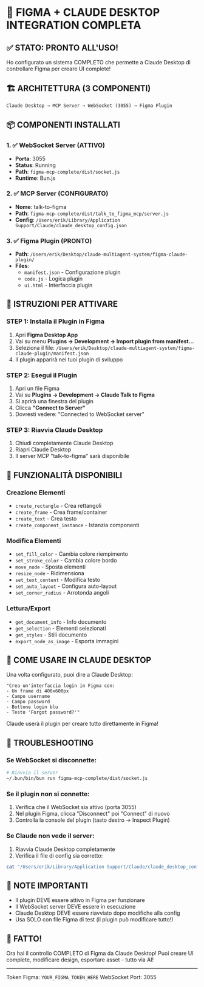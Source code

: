 # 🎨 FIGMA + CLAUDE DESKTOP INTEGRATION COMPLETA

## ✅ STATO: PRONTO ALL'USO!

Ho configurato un sistema COMPLETO che permette a Claude Desktop di controllare Figma per creare UI complete!

## 🏗️ ARCHITETTURA (3 COMPONENTI)

```
Claude Desktop → MCP Server → WebSocket (3055) → Figma Plugin
```

## 📦 COMPONENTI INSTALLATI

### 1. ✅ WebSocket Server (ATTIVO)
- **Porta**: 3055
- **Status**: Running
- **Path**: `figma-mcp-complete/dist/socket.js`
- **Runtime**: Bun.js

### 2. ✅ MCP Server (CONFIGURATO)
- **Nome**: talk-to-figma
- **Path**: `figma-mcp-complete/dist/talk_to_figma_mcp/server.js`
- **Config**: `/Users/erik/Library/Application Support/Claude/claude_desktop_config.json`

### 3. ✅ Figma Plugin (PRONTO)
- **Path**: `/Users/erik/Desktop/claude-multiagent-system/figma-claude-plugin/`
- **Files**:
  - `manifest.json` - Configurazione plugin
  - `code.js` - Logica plugin
  - `ui.html` - Interfaccia plugin

## 🚀 ISTRUZIONI PER ATTIVARE

### STEP 1: Installa il Plugin in Figma

1. Apri **Figma Desktop App**
2. Vai su menu **Plugins → Development → Import plugin from manifest...**
3. Seleziona il file: `/Users/erik/Desktop/claude-multiagent-system/figma-claude-plugin/manifest.json`
4. Il plugin apparirà nei tuoi plugin di sviluppo

### STEP 2: Esegui il Plugin

1. Apri un file Figma
2. Vai su **Plugins → Development → Claude Talk to Figma**
3. Si aprirà una finestra del plugin
4. Clicca **"Connect to Server"**
5. Dovresti vedere: "Connected to WebSocket server"

### STEP 3: Riavvia Claude Desktop

1. Chiudi completamente Claude Desktop
2. Riapri Claude Desktop
3. Il server MCP "talk-to-figma" sarà disponibile

## 🎯 FUNZIONALITÀ DISPONIBILI

### Creazione Elementi
- `create_rectangle` - Crea rettangoli
- `create_frame` - Crea frame/container
- `create_text` - Crea testo
- `create_component_instance` - Istanzia componenti

### Modifica Elementi
- `set_fill_color` - Cambia colore riempimento
- `set_stroke_color` - Cambia colore bordo
- `move_node` - Sposta elementi
- `resize_node` - Ridimensiona
- `set_text_content` - Modifica testo
- `set_auto_layout` - Configura auto-layout
- `set_corner_radius` - Arrotonda angoli

### Lettura/Export
- `get_document_info` - Info documento
- `get_selection` - Elementi selezionati
- `get_styles` - Stili documento
- `export_node_as_image` - Esporta immagini

## 💬 COME USARE IN CLAUDE DESKTOP

Una volta configurato, puoi dire a Claude Desktop:

```
"Crea un'interfaccia login in Figma con:
- Un frame di 400x600px
- Campo username
- Campo password
- Bottone login blu
- Testo 'Forgot password?'"
```

Claude userà il plugin per creare tutto direttamente in Figma!

## 🔧 TROUBLESHOOTING

### Se WebSocket si disconnette:
```bash
# Riavvia il server
~/.bun/bin/bun run figma-mcp-complete/dist/socket.js
```

### Se il plugin non si connette:
1. Verifica che il WebSocket sia attivo (porta 3055)
2. Nel plugin Figma, clicca "Disconnect" poi "Connect" di nuovo
3. Controlla la console del plugin (tasto destro → Inspect Plugin)

### Se Claude non vede il server:
1. Riavvia Claude Desktop completamente
2. Verifica il file di config sia corretto:
```bash
cat "/Users/erik/Library/Application Support/Claude/claude_desktop_config.json"
```

## 📝 NOTE IMPORTANTI

- Il plugin DEVE essere attivo in Figma per funzionare
- Il WebSocket server DEVE essere in esecuzione
- Claude Desktop DEVE essere riavviato dopo modifiche alla config
- Usa SOLO con file Figma di test (il plugin può modificare tutto!)

## 🎉 FATTO!

Ora hai il controllo COMPLETO di Figma da Claude Desktop!
Puoi creare UI complete, modificare design, esportare asset - tutto via AI!

---
Token Figma: `YOUR_FIGMA_TOKEN_HERE`
WebSocket Port: 3055